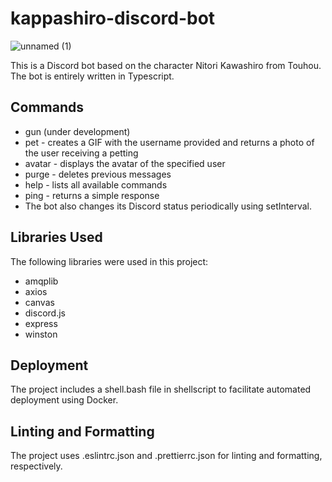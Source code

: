 # kappashiro-discord-bot

![unnamed (1)](https://user-images.githubusercontent.com/37316637/159203472-71d59f3f-2eb3-40ff-98ef-9cc49bef67ff.jpg)

This is a Discord bot based on the character Nitori Kawashiro from Touhou. The bot is entirely written in Typescript.

## Commands

- gun (under development)
- pet - creates a GIF with the username provided and returns a photo of the user receiving a petting
- avatar - displays the avatar of the specified user
- purge - deletes previous messages
- help - lists all available commands
- ping - returns a simple response
- The bot also changes its Discord status periodically using setInterval.

## Libraries Used

The following libraries were used in this project:

- amqplib
- axios
- canvas
- discord.js
- express
- winston

## Deployment

The project includes a shell.bash file in shellscript to facilitate automated deployment using Docker.

## Linting and Formatting

The project uses .eslintrc.json and .prettierrc.json for linting and formatting, respectively.
